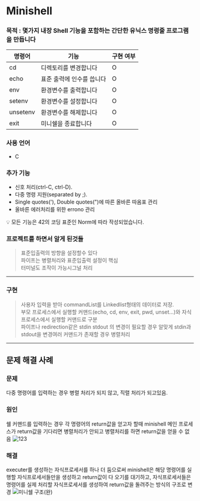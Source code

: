# Minishell
### 목적 : 몇가지 내장 Shell 기능을 포함하는 간단한 유닉스 명령줄 프로그램을 만듭니다

| 명령어 | 기능 | 구현 여부 |
| --- | --- | --- |
| cd | 디렉토리를 변경합니다 | O |
| echo | 표준 출력에 인수를 씁니다 | O |
| env | 환경변수를 출력합니다 | O |
| setenv | 환경변수를 설정합니다 | O |
| unsetenv | 환경변수를 해제합니다 | O |
| exit | 미니쉘을 종료합니다 | O |

### 사용 언어

- C

### 추가 기능

- 신호 처리(ctrl-C, ctrl-D).
- 다중 명령 지원(separated by ;).
- Single quotes('), Double quotes(")에 따른 올바른 따옴표 관리
- 올바른 에러처리를 위한 errono 관리

<aside>
💡 모든 기능은 42의 코딩 표준인 Norm에 따라 작성되었습니다.
</aside>

### 프로젝트를 하면서 알게 된것들

> 표준입출력의 방향을 설정할수 있다  
> 파이프는 병렬처리와 표준입출력 설정이 핵심  
> 터미널도 조작이 가능시그널 처리
---

### 구현

> 사용자 입력을 받아 commandList를 Linkedlist형태의 데이터로 저장.  
> 부모 프로세스에서 실행할 커맨드(echo, cd, env, exit, pwd, unset...)와 자식프로세스에서 실행할 커맨드로 구분  
> 파이프나 redirection같은 stdin stdout 의 변경이 필요할 경우 알맞게 stdin과 stdout을 변경여러 커맨드가 존재할 경우 병렬처리
---

## 문제 해결 사례

### 문제
다중 명령어를 입력하는 경우 병렬 처리가 되지 않고, 직렬 처리가 되고있음.

### 원인
쉘 커맨드를 입력하는 경우 각 명령어의  return값을 얻고자 할때 minishell 메인 프로세스가 return값을 기다리면 병렬처리가 안되고 병렬처리를 하면 return값을 얻을 수 없음
![123](https://user-images.githubusercontent.com/57505385/201672306-411f41b1-408c-49a1-a590-c7b6efd883fd.png)

### 해결
executer를 생성하는 자식프로세서를 하나 더 둠으로써 minishell은 해당 명령어를 실행할 자식프로세서들만을 생성하고 return값이 다 오기를 대기하고, 자식프로세서들은 명령어를 실제 처리할 자식프로세서를 생성하여 return값을 돌려주는 방식의 구조로 변경
![미니쉘 구조(완)](https://user-images.githubusercontent.com/57505385/201668170-f172611c-3fab-4440-a368-acbadd24fcdd.png)
